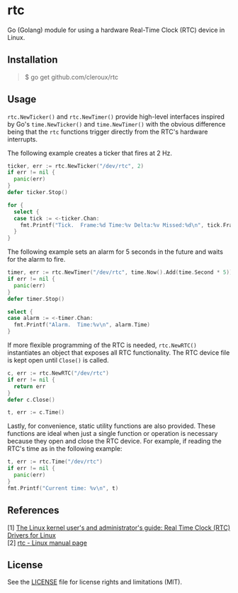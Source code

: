 # rtc

Go (Golang) module for using a hardware Real-Time Clock (RTC) device in Linux.

## Installation

> $ go get github.com/cleroux/rtc

## Usage

`rtc.NewTicker()` and `rtc.NewTimer()` provide high-level interfaces inspired
by Go's `time.NewTicker()` and `time.NewTimer()` with the obvious difference
being that the `rtc` functions trigger directly from the RTC's hardware
interrupts.

The following example creates a ticker that fires at 2 Hz.
```go
ticker, err := rtc.NewTicker("/dev/rtc", 2)
if err != nil {
  panic(err)
}
defer ticker.Stop()

for {
  select {
  case tick := <-ticker.Chan:
    fmt.Printf("Tick.  Frame:%d Time:%v Delta:%v Missed:%d\n", tick.Frame, tick.Time, tick.Delta, tick.Missed)
  }
}
```

The following example sets an alarm for 5 seconds in the future and waits for
the alarm to fire.
```go
timer, err := rtc.NewTimer("/dev/rtc", time.Now().Add(time.Second * 5))
if err != nil {
  panic(err)
}
defer timer.Stop()

select {
case alarm := <-timer.Chan:
  fmt.Printf("Alarm.  Time:%v\n", alarm.Time)
}
```

If more flexible programming of the RTC is needed, `rtc.NewRTC()` instantiates
an object that exposes all RTC functionality. The RTC device file is kept open
until `Close()` is called.

```go
c, err := rtc.NewRTC("/dev/rtc")
if err != nil {
  return err
}
defer c.Close()

t, err := c.Time()
```

Lastly, for convenience, static utility functions are also provided. These
functions are ideal when just a single function or operation is necessary
because they open and close the RTC device. For example, if reading the RTC's
time as in the following example:

```go
t, err := rtc.Time("/dev/rtc")
if err != nil {
  panic(err)
}
fmt.Printf("Current time: %v\n", t)
```

## References

[1] [The Linux kernel user's and administrator's guide: Real Time Clock (RTC) Drivers for Linux](https://www.kernel.org/doc/html/latest/admin-guide/rtc.html)  
[2] [rtc - Linux manual page](https://man7.org/linux/man-pages/man4/rtc.4.html)

## License

See the [LICENSE](LICENSE.md) file for license rights and limitations (MIT).
